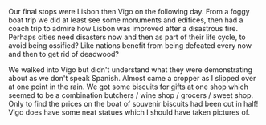 Our final stops were Lisbon then Vigo on the following day.  From
a foggy boat trip we did at least see some monuments and edifices,
then had a coach trip to admire how Lisbon was improved after a
disastrous fire.  Perhaps cities need disasters now and then as
part of their life cycle, to avoid being ossified?  Like nations
benefit from being defeated every now and then to get rid of
deadwood?

We walked into Vigo but didn't understand what they were
demonstrating about as we don't speak Spanish.  Almost came a
cropper as I slipped over at one point in the rain.  We got some
biscuits for gifts at one shop which seemed to be a combination
butchers / wine shop / grocers / sweet shop.  Only to find the
prices on the boat of souvenir biscuits had been cut in half!  Vigo
does have some neat statues which I should have taken pictures of.
